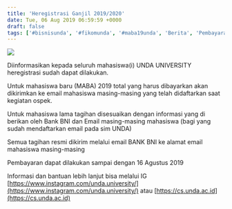 ```yaml
---
title: 'Heregistrasi Ganjil 2019/2020'
date: Tue, 06 Aug 2019 06:59:59 +0000
draft: false
tags: ['#bisnisunda', '#fikomunda', '#maba19unda', 'Berita', 'Pembayaran', 'undauniversity']
---
```


![](https://unda.ac.id/2/wp-content/uploads/2019/08/IMG_1401-1014x1024.jpg)

Diinformasikan kepada seluruh mahasiswa(i) UNDA UNIVERSITY heregistrasi sudah dapat dilakukan.

Untuk mahasiswa baru (MABA) 2019 total yang harus dibayarkan akan dikirimkan ke email mahasiswa masing-masing yang telah didaftarkan saat kegiatan ospek.

Untuk mahasiswa lama tagihan disesuaikan dengan informasi yang di berikan oleh Bank BNI dan Email masing-masing mahasiswa (bagi yang sudah mendaftarkan email pada sim UNDA)

Semua tagihan resmi dikirim melalui email BANK BNI ke alamat email mahasiswa masing-masing

Pembayaran dapat dilakukan sampai dengan 16 Agustus 2019

Informasi dan bantuan lebih lanjut bisa melalui IG [https://www.instagram.com/unda.university/](https://www.instagram.com/unda.university/) atau [https://cs.unda.ac.id](https://cs.unda.ac.id)
